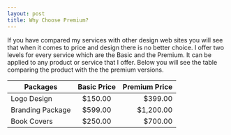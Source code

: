 ```yaml
---
layout: post
title: Why Choose Premium?
---
```


   If you have compared my services with other design web sites you will see that when it comes to price and design there is no better choice.
   I offer two levels for every service which are the Basic and the Premium. It can be applied to any product or service that I offer. 
   Below you will see the table comparing the product with the the premium versions.

| Packages        | Basic Price           | Premium Price |
| -------------   |:------------------:   | ---------:    |
| Logo Design     | $150.00               | $399.00       |
| Branding Package| $599.00               | $1,200.00     |
| Book Covers     |    $250.00            | $700.00       |
   
